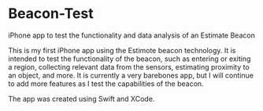 # Beacon-Test
iPhone app to test the functionality and data analysis of an Estimate Beacon

This is my first iPhone app using the Estimote beacon technology. It is intended to test the functionality of the beacon, such as entering or exiting a region, collecting relevant data from the sensors, estimating proximity to an object, and more. It is currently a very barebones app, but I will continue to add more features as I test the capabilities of the beacon.

The app was created using Swift and XCode.
